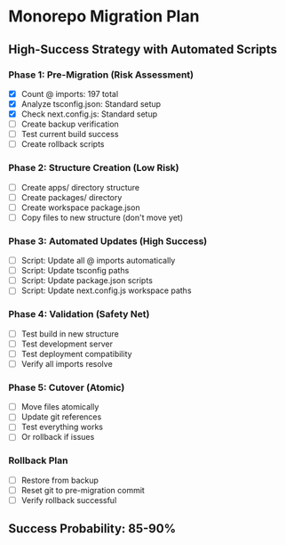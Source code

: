# Monorepo Migration Plan
## High-Success Strategy with Automated Scripts

### Phase 1: Pre-Migration (Risk Assessment)
- [x] Count @ imports: 197 total
- [x] Analyze tsconfig.json: Standard setup
- [x] Check next.config.js: Standard setup
- [ ] Create backup verification
- [ ] Test current build success
- [ ] Create rollback scripts

### Phase 2: Structure Creation (Low Risk)
- [ ] Create apps/ directory structure
- [ ] Create packages/ directory
- [ ] Create workspace package.json
- [ ] Copy files to new structure (don't move yet)

### Phase 3: Automated Updates (High Success)
- [ ] Script: Update all @ imports automatically
- [ ] Script: Update tsconfig paths
- [ ] Script: Update package.json scripts
- [ ] Script: Update next.config.js workspace paths

### Phase 4: Validation (Safety Net)
- [ ] Test build in new structure
- [ ] Test development server
- [ ] Test deployment compatibility
- [ ] Verify all imports resolve

### Phase 5: Cutover (Atomic)
- [ ] Move files atomically
- [ ] Update git references
- [ ] Test everything works
- [ ] Or rollback if issues

### Rollback Plan
- [ ] Restore from backup
- [ ] Reset git to pre-migration commit
- [ ] Verify rollback successful

## Success Probability: 85-90%
